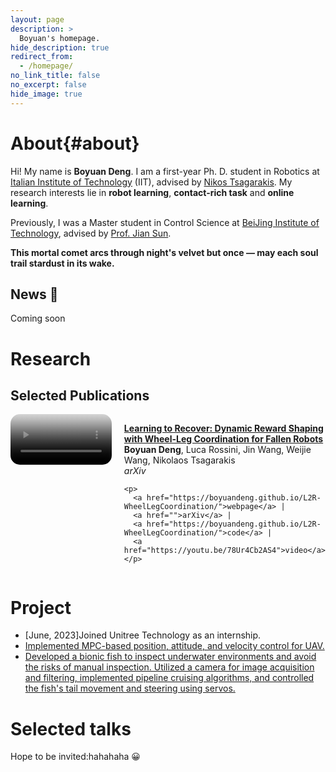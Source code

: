 ```yaml
---
layout: page
description: >
  Boyuan's homepage.
hide_description: true
redirect_from:
  - /homepage/
no_link_title: false 
no_excerpt: false 
hide_image: true
---
```


# About{#about}

Hi! My name is **Boyuan Deng**. I am a first-year Ph. D. student in Robotics at [Italian Institute of Technology](https://www.iit.it/) (IIT), advised by [Nikos Tsagarakis](https://hhcm.iit.it/our-staff-details/-/people/nikos-tsagarakis). My research interests lie in **robot learning**, **contact-rich task** and **online learning**.

Previously, I was a Master student in Control Science at [BeiJing Institute of Technology](https://www.bit.edu.cn), advised by [Prof. Jian Sun](https://ac.bit.edu.cn/szdw/dsmd/bssds/8588c2df198b4a669374cc3134ffaa9e.htm).

**This mortal comet arcs through night's velvet but once — may each soul trail stardust in its wake.**

## News 📰

<!-- - [Nov, 2024] One paper accepted by [WCBM Workshop](https://wcbm-workshop.github.io/) at CoRL 2024. 📃
- [Oct, 2024] Invited talks by ZHIDX  [Frontiers of Embodied AI Lecture](https://course.zhidx.com/c/MGZjNWEzOWJjZDcxODhlNTg2OTM=). 💬
- [Sep, 2024] [HYPERmotion](https://hy-motion.github.io/) is accepted by CoRL 2024. 🎉
- [Aug, 2024] One paper accepted by ICRA@40. 📃
- [Jul, 2024] One paper accepted by IROS 2024 for an oral presentation. ✨
- [Jul, 2023] Summer school 'Learning-based MPC' at ETHz 🚡 -->
Coming soon

# Research
## Selected Publications

<div style="display: flex; align-items: flex-start; margin-bottom: 20px;">

  <!-- 左侧：论文 GIF 动图 -->
  <div style="flex: 1; padding-right: 20px;">
    <a href="https://boyuandeng.github.io/L2R-WheelLegCoordination/">
      <video playsinline autoplay loop muted src="assets/video/L2R-WheelLegCoordination.mp4" poster="assets/img/research/L2R-WheelLegCoordination.gif" alt="sym" width="100%" style="padding-top:0px;padding-bottom:0px;border-radius:15px;"></video>
    </a>
  </div>

  <!-- 右侧：论文信息 -->
  <div style="flex: 1;">
    <p><a href="https://boyuandeng.github.io/L2R-WheelLegCoordination/" id="L2RFLAT">
      <strong>Learning to Recover: Dynamic Reward Shaping with Wheel-Leg Coordination for Fallen Robots</strong></a><br>
      <strong>Boyuan Deng</strong>, Luca Rossini, Jin Wang, Weijie Wang, Nikolaos Tsagarakis<br>
      <em>arXiv</em><br>
    </p>

    <p>
      <a href="https://boyuandeng.github.io/L2R-WheelLegCoordination/">webpage</a> |
      <a href="">arXiv</a> |
      <a href="https://boyuandeng.github.io/L2R-WheelLegCoordination/">code</a> |
      <a href="https://youtu.be/78Ur4Cb2AS4">video</a>
    </p>

  </div>
</div>



# Project

- [June, 2023]Joined Unitree Technology as an internship.
- [Implemented MPC-based position, attitude, and velocity control for UAV.](https://youtu.be/BD4AvWhneAQ)
- [Developed a bionic fish to inspect underwater environments and avoid the risks of manual inspection. Utilized a camera for image acquisition and filtering, implemented pipeline cruising algorithms, and controlled the fish's tail movement and steering using servos.](https://www.youtube.com/shorts/L6Kte-Rztyw)

# Selected talks

Hope to be invited:hahahaha 😀